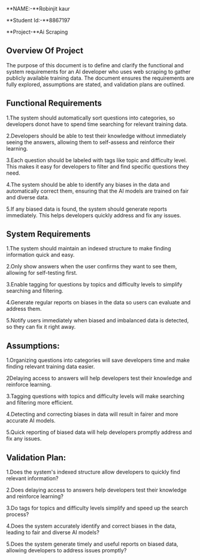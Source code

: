 **NAME:-**Robinjit kaur  

**Student Id:-**8867197  

**Project-**Ai Scraping  

**Overview Of Project**  
--
The purpose of this document is to define and clarify the functional and system requirements for an AI developer who uses web scraping to gather publicly available training data. The document ensures the requirements are fully explored, assumptions are stated, and validation plans are outlined.  

**Functional Requirements**
--
1.The system should automatically sort questions into categories, so developers donot have to spend time searching for relevant training data.  

2.Developers should be able to test their knowledge without immediately seeing the answers, allowing them to self-assess and reinforce their learning.  

3.Each question should be labeled with tags like topic and difficulty level. This makes it easy for developers to filter and find specific questions they need.  

4.The system should be able to identify any biases in the data and automatically correct them, ensuring that the AI models are trained on fair and diverse data.  

5.If any biased data is found, the system should generate reports immediately. This helps developers quickly address and fix any issues.  
  
 
**System Requirements**
--
1.The system should maintain an indexed structure to make finding information quick and easy.  

2.Only show answers when the user confirms they want to see them, allowing for self-testing first.  

3.Enable tagging for questions by topics and difficulty levels to simplify searching and filtering.  

4.Generate regular reports on biases in the data so users can evaluate and address them.  

5.Notify users immediately when biased and imbalanced data is detected, so they can fix it right away.  
  

**Assumptions:**
--
1.Organizing questions into categories will save developers time and make finding relevant training data easier.  

2Delaying access to answers will help developers test their knowledge and reinforce learning.  

3.Tagging questions with topics and difficulty levels will make searching and filtering more efficient.  

4.Detecting and correcting biases in data will result in fairer and more accurate AI models.  

5.Quick reporting of biased data will help developers promptly address and fix any issues.  


**Validation Plan:**
--
1.Does the system's indexed structure allow developers to quickly find relevant information?  

2.Does delaying access to answers help developers test their knowledge and reinforce learning?  

3.Do tags for topics and difficulty levels simplify and speed up the search process?  

4.Does the system accurately identify and correct biases in the data, leading to fair and diverse AI models?  

5.Does the system generate timely and useful reports on biased data, allowing developers to address issues promptly?  




